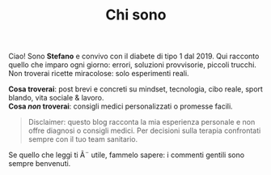 ﻿---
title: Chi sono
description: PerchÃ© scrivo T1Diario e cosa troverai qui.
---

Ciao! Sono **Stefano** e convivo con il diabete di tipo 1 dal 2019. Qui racconto quello che imparo ogni giorno: errori, soluzioni provvisorie, piccoli trucchi. Non troverai ricette miracolose: solo esperimenti reali.

**Cosa troverai**: post brevi e concreti su mindset, tecnologia, cibo reale, sport blando, vita sociale & lavoro.  
**Cosa _non_ troverai**: consigli medici personalizzati o promesse facili.

> Disclaimer: questo blog racconta la mia esperienza personale e non offre diagnosi o consigli medici. Per decisioni sulla terapia confrontati sempre con il tuo team sanitario.

Se quello che leggi ti Ã¨ utile, fammelo sapere: i commenti gentili sono sempre benvenuti.
 

